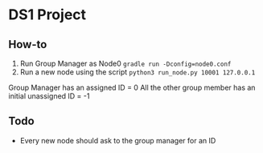 # DS1 Project

## How-to

1. Run Group Manager as Node0 `gradle run -Dconfig=node0.conf`
2. Run a new node using the script `python3 run_node.py 10001 127.0.0.1`

Group Manager has an assigned ID = 0
All the other group member has an initial unassigned ID = -1

## Todo
- Every new node should ask to the group manager for an ID

